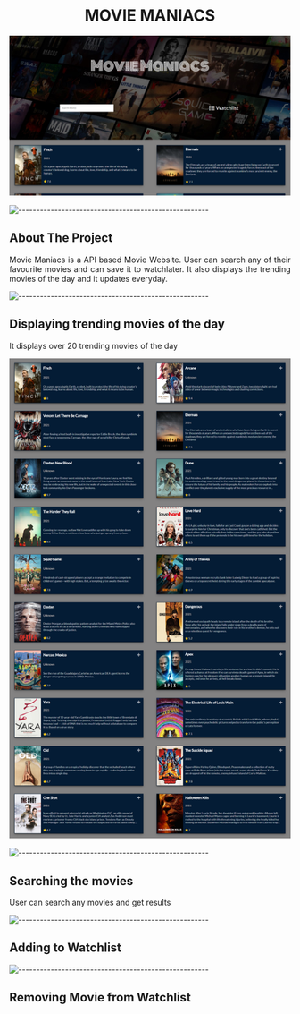 
<h1 align="center"> MOVIE MANIACS </h1>

![App Screenshot](/screenshots/Screenshot%202021-11-07%20212537.png)

![-----------------------------------------------------](https://raw.githubusercontent.com/andreasbm/readme/master/assets/lines/rainbow.png)

<!-- ABOUT THE PROJECT -->
<h2 id="about-the-project">About The Project</h2>

<p align="justify"> 
Movie Maniacs is a API based Movie Website.
User can search any of their favourite movies and can save it to watchlater.
It also displays the trending movies of the day and it updates everyday.
</p>

![-----------------------------------------------------](https://raw.githubusercontent.com/andreasbm/readme/master/assets/lines/rainbow.png)

<!-- SCENARIO1 -->
<h2 id="scenario1">Displaying trending movies of the day</h2>

<p>It displays over 20 trending movies of the day</p>

![App Screenshot](/screenshots/a706e85f-a852-4c86-838a-46061bc7a464.png)

![-----------------------------------------------------](https://raw.githubusercontent.com/andreasbm/readme/master/assets/lines/rainbow.png)

<!-- SCENARIO2 -->
<h2 id="scenario2">Searching the movies</h2>

<p>User can search any movies and get results</p>



![-----------------------------------------------------](https://raw.githubusercontent.com/andreasbm/readme/master/assets/lines/rainbow.png)

<!-- SCENARIO3 -->
<h2 id="scenario3">Adding to Watchlist</h2>


![-----------------------------------------------------](https://raw.githubusercontent.com/andreasbm/readme/master/assets/lines/rainbow.png)

<!-- SCENARIO4 -->
<h2 id="scenario4">Removing Movie from Watchlist</h2>


